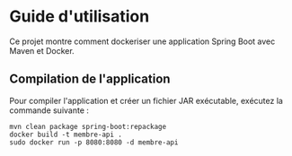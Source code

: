 

# Guide d'utilisation

Ce projet montre comment dockeriser une application Spring Boot avec Maven et Docker.

## Compilation de l'application

Pour compiler l'application et créer un fichier JAR exécutable, exécutez la commande suivante :

```shell
mvn clean package spring-boot:repackage
docker build -t membre-api .
sudo docker run -p 8080:8080 -d membre-api 
```
